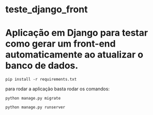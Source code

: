 # teste_django_front

# Aplicação em Django para testar como gerar um front-end automaticamente ao atualizar o banco de dados.

```shell
pip install -r requirements.txt
```

para rodar a aplicação basta rodar os comandos: 

```shell
python manage.py migrate
```

```shell
python manage.py runserver
```
